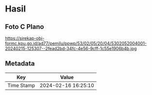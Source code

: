# Hasil

## Foto C Plano

https://sirekap-obj-formc.kpu.go.id/ad77/pemilu/ppwp/53/02/05/20/04/5302052004001-20240215-125307--2fead2bd-34fc-4e56-9cff-1c55e1906b4b.jpg


## Metadata

| Key        | Value               |
| ---------- | ------------------- |
| Time Stamp | 2024-02-16 16:25:10 |



